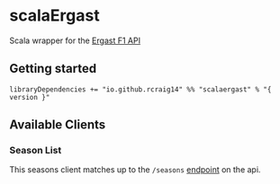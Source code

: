 # scalaErgast
Scala wrapper for the [Ergast F1 API](http://ergast.com/mrd/)

## Getting started

```
libraryDependencies += "io.github.rcraig14" %% "scalaergast" % "{ version }"
```

## Available Clients

### Season List
This seasons client matches up to the `/seasons` [endpoint](http://ergast.com/mrd/methods/seasons/) on the api.
